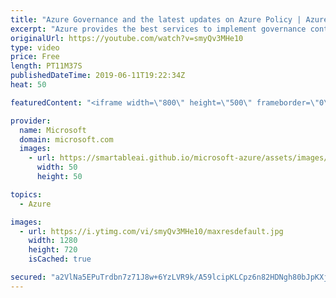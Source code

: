 ```yaml
---
title: "Azure Governance and the latest updates on Azure Policy | Azure Friday"
excerpt: "Azure provides the best services to implement governance controls right at the core of the platform, and Azure policy is a big part of that by enabling you to set guardrails on all your resources. [00:52] Demo Start   Azure governance https://aka.ms/azfr/545/01  Understand Azure Policy's Guest Configuration"
originalUrl: https://youtube.com/watch?v=smyQv3MHe10
type: video
price: Free
length: PT11M37S
publishedDateTime: 2019-06-11T19:22:34Z
heat: 50

featuredContent: "<iframe width=\"800\" height=\"500\" frameborder=\"0\" src=\"https://www.youtube.com/embed/smyQv3MHe10\" allow=\"accelerometer; autoplay; encrypted-media; gyroscope; picture-in-picture\" allowfullscreen></iframe>"

provider:
  name: Microsoft
  domain: microsoft.com
  images:
    - url: https://smartableai.github.io/microsoft-azure/assets/images/organizations/microsoft.com-50x50.jpg
      width: 50
      height: 50

topics:
  - Azure

images:
  - url: https://i.ytimg.com/vi/smyQv3MHe10/maxresdefault.jpg
    width: 1280
    height: 720
    isCached: true

secured: "a2VlNa5EPuTrdbn7z71J8w+6YzLVR9k/A59lcipKLCpz6n82HDNgh80bJpKXj3lJRwCJUcT3RBbHSzaoMflKfYek8Kd27hRTFzBnHT719zWRKAQonXMwo70H2Xmhqi5R7MUO9b08FcCj97Oxyv8YcLnoPJ6ZuQaPfknJZeKhSly4g9mZ/1NQaYJ+Xel7eS+oUjO1dS/7IpVSYZt2dSHt1Y7xsVtUVwBIo/p8LhUdhSUvwErx8JLUmWkWw47x3xBn+SeruJwBOsFl3WcWvqgSMhCaD3CxCp/ubx59JNgeuIsHHVrXoS8BA64lITGqRU0QD8YJWR/i+TQyESIPWuCVsaPaqYk7BxatYvP1QhqubBU7Ox6zXnJfa0Gc7w1uN82lUVJyVzDNcXza0nyLdU8iO3CUpVlkgkKzvQ0S8qpvjNg=;A1jUhc0H8uhetXjlPycdiA=="
---
```


